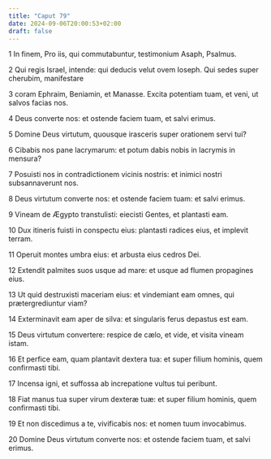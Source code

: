 ```yaml
---
title: "Caput 79"
date: 2024-09-06T20:00:53+02:00
draft: false
---
```



1 In finem, Pro iis, qui commutabuntur, testimonium Asaph, Psalmus.

2 Qui regis Israel, intende: qui deducis velut ovem Ioseph. Qui sedes super cherubim, manifestare

3 coram Ephraim, Beniamin, et Manasse. Excita potentiam tuam, et veni, ut salvos facias nos.

4 Deus converte nos: et ostende faciem tuam, et salvi erimus.

5 Domine Deus virtutum, quousque irasceris super orationem servi tui?

6 Cibabis nos pane lacrymarum: et potum dabis nobis in lacrymis in mensura?

7 Posuisti nos in contradictionem vicinis nostris: et inimici nostri subsannaverunt nos.

8 Deus virtutum converte nos: et ostende faciem tuam: et salvi erimus.

9 Vineam de Ægypto transtulisti: eiecisti Gentes, et plantasti eam.

10 Dux itineris fuisti in conspectu eius: plantasti radices eius, et implevit terram.

11 Operuit montes umbra eius: et arbusta eius cedros Dei.

12 Extendit palmites suos usque ad mare: et usque ad flumen propagines eius.

13 Ut quid destruxisti maceriam eius: et vindemiant eam omnes, qui prætergrediuntur viam?

14 Exterminavit eam aper de silva: et singularis ferus depastus est eam.

15 Deus virtutum convertere: respice de cælo, et vide, et visita vineam istam.

16 Et perfice eam, quam plantavit dextera tua: et super filium hominis, quem confirmasti tibi.

17 Incensa igni, et suffossa ab increpatione vultus tui peribunt.

18 Fiat manus tua super virum dexteræ tuæ: et super filium hominis, quem confirmasti tibi.

19 Et non discedimus a te, vivificabis nos: et nomen tuum invocabimus.

20 Domine Deus virtutum converte nos: et ostende faciem tuam, et salvi erimus.

